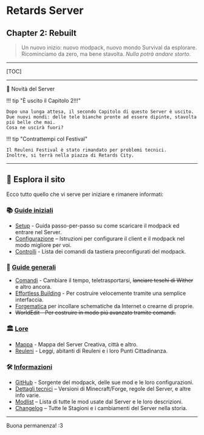 # **Retards Server**

## **Chapter 2: Rebuilt**

> Un nuovo inizio: nuovo modpack, nuovo mondo Survival da esplorare. Ricominciamo da zero, ma bene stavolta. _Nulla potrà andare storto._

---

[TOC]

---

📰 Novità del Server

!!! tip "È uscito il Capitolo 2!!!"

    Dopo una lunga attesa, il secondo Capitolo di questo Server è uscito.
    Due nuovi mondi: delle tele bianche pronte ad essere dipinte, stavolta piú belle che mai.
    Cosa ne uscirà fuori?

!!! tip "Contrattempi col Festival"

	Il Reuleni Festival è stato rimandato per problemi tecnici.
	Inoltre, si terrà nella piazza di Retards City.

---

## 🔗 **Esplora il sito**

Ecco tutto quello che vi serve per iniziare e rimanere informati:

### 📚 **[Guide iniziali](getting-started)**

- [Setup](getting-started/setup) - Guida passo-per-passo su come scaricare il modpack ed entrare nel Server.
- [Configurazione](getting-started/config) – Istruzioni per configurare il client e il modpack nel modo migliore per voi.
- [Controlli](getting-started/controls) - Lista dei comandi da tastiera preconfigurati del modpack.

### 📝 **[Guide generali](guides)**

- [Comandi](guides/commands) - Cambiare il tempo, teletrasportarsi, ~~lanciare teschi di Wither~~ e altro ancora.
- [Effortless Building](guides/effortless-building) - Per costruire velocemente tramite una semplice interfaccia.
- [Forgematica](guides/forgematica) per incollare schematiche da Internet o crearne di proprie.
- ~~WorldEdit - Per costruire in modo piú avanzato tramite comandi.~~

### 🏛️ **[Lore](lore)**

- [Mappa](lore/map) - Mappa del Server Creativa, città e altro.
- [Reuleni](lore/reuleni) - Leggi, abitanti di Reuleni e i loro Punti Cittadinanza.

### 🛠️ **[Informazioni](info)**

- [GitHub](https://github.com/retards-server/RetatdsServer) - Sorgente del modpack, delle sue mod e le loro configurazioni.
- [Dettagli tecnici](info/details) – Versioni di Minecraft/Forge, regole del Server, e altre info varie.
- [Modlist](info/modlist) – Lista di tutte le mod usate dal Server e le loro descrizioni.
- [Changelog](info/changelog) – Tutte le Stagioni e i cambiamenti del Server nella storia.

---

Buona permanenza! :3
